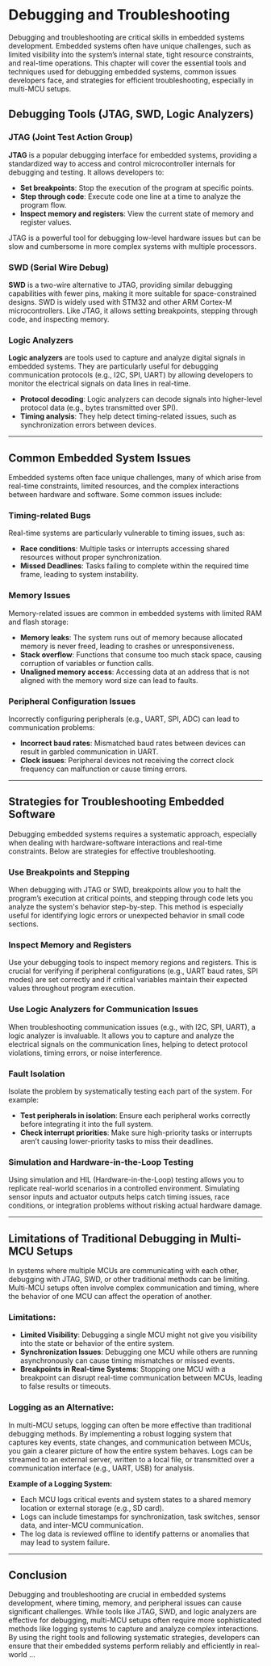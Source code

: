 # Debugging and Troubleshooting

Debugging and troubleshooting are critical skills in embedded systems development. Embedded systems often have unique challenges, such as limited visibility into the system’s internal state, tight resource constraints, and real-time operations. This chapter will cover the essential tools and techniques used for debugging embedded systems, common issues developers face, and strategies for efficient troubleshooting, especially in multi-MCU setups.

## Debugging Tools (JTAG, SWD, Logic Analyzers)

### JTAG (Joint Test Action Group)
**JTAG** is a popular debugging interface for embedded systems, providing a standardized way to access and control microcontroller internals for debugging and testing. It allows developers to:
- **Set breakpoints**: Stop the execution of the program at specific points.
- **Step through code**: Execute code one line at a time to analyze the program flow.
- **Inspect memory and registers**: View the current state of memory and register values.

JTAG is a powerful tool for debugging low-level hardware issues but can be slow and cumbersome in more complex systems with multiple processors.

### SWD (Serial Wire Debug)
**SWD** is a two-wire alternative to JTAG, providing similar debugging capabilities with fewer pins, making it more suitable for space-constrained designs. SWD is widely used with STM32 and other ARM Cortex-M microcontrollers. Like JTAG, it allows setting breakpoints, stepping through code, and inspecting memory.

### Logic Analyzers
**Logic analyzers** are tools used to capture and analyze digital signals in embedded systems. They are particularly useful for debugging communication protocols (e.g., I2C, SPI, UART) by allowing developers to monitor the electrical signals on data lines in real-time.
- **Protocol decoding**: Logic analyzers can decode signals into higher-level protocol data (e.g., bytes transmitted over SPI).
- **Timing analysis**: They help detect timing-related issues, such as synchronization errors between devices.

---

## Common Embedded System Issues

Embedded systems often face unique challenges, many of which arise from real-time constraints, limited resources, and the complex interactions between hardware and software. Some common issues include:

### Timing-related Bugs
Real-time systems are particularly vulnerable to timing issues, such as:
- **Race conditions**: Multiple tasks or interrupts accessing shared resources without proper synchronization.
- **Missed Deadlines**: Tasks failing to complete within the required time frame, leading to system instability.

### Memory Issues
Memory-related issues are common in embedded systems with limited RAM and flash storage:
- **Memory leaks**: The system runs out of memory because allocated memory is never freed, leading to crashes or unresponsiveness.
- **Stack overflow**: Functions that consume too much stack space, causing corruption of variables or function calls.
- **Unaligned memory access**: Accessing data at an address that is not aligned with the memory word size can lead to faults.

### Peripheral Configuration Issues
Incorrectly configuring peripherals (e.g., UART, SPI, ADC) can lead to communication problems:
- **Incorrect baud rates**: Mismatched baud rates between devices can result in garbled communication in UART.
- **Clock issues**: Peripheral devices not receiving the correct clock frequency can malfunction or cause timing errors.

---

## Strategies for Troubleshooting Embedded Software

Debugging embedded systems requires a systematic approach, especially when dealing with hardware-software interactions and real-time constraints. Below are strategies for effective troubleshooting.

### Use Breakpoints and Stepping
When debugging with JTAG or SWD, breakpoints allow you to halt the program’s execution at critical points, and stepping through code lets you analyze the system's behavior step-by-step. This method is especially useful for identifying logic errors or unexpected behavior in small code sections.

### Inspect Memory and Registers
Use your debugging tools to inspect memory regions and registers. This is crucial for verifying if peripheral configurations (e.g., UART baud rates, SPI modes) are set correctly and if critical variables maintain their expected values throughout program execution.

### Use Logic Analyzers for Communication Issues
When troubleshooting communication issues (e.g., with I2C, SPI, UART), a logic analyzer is invaluable. It allows you to capture and analyze the electrical signals on the communication lines, helping to detect protocol violations, timing errors, or noise interference.

### Fault Isolation
Isolate the problem by systematically testing each part of the system. For example:
- **Test peripherals in isolation**: Ensure each peripheral works correctly before integrating it into the full system.
- **Check interrupt priorities**: Make sure high-priority tasks or interrupts aren’t causing lower-priority tasks to miss their deadlines.

### Simulation and Hardware-in-the-Loop Testing
Using simulation and HIL (Hardware-in-the-Loop) testing allows you to replicate real-world scenarios in a controlled environment. Simulating sensor inputs and actuator outputs helps catch timing issues, race conditions, or integration problems without risking actual hardware damage.

---

## Limitations of Traditional Debugging in Multi-MCU Setups

In systems where multiple MCUs are communicating with each other, debugging with JTAG, SWD, or other traditional methods can be limiting. Multi-MCU setups often involve complex communication and timing, where the behavior of one MCU can affect the operation of another.

### Limitations:
- **Limited Visibility**: Debugging a single MCU might not give you visibility into the state or behavior of the entire system.
- **Synchronization Issues**: Debugging one MCU while others are running asynchronously can cause timing mismatches or missed events.
- **Breakpoints in Real-time Systems**: Stopping one MCU with a breakpoint can disrupt real-time communication between MCUs, leading to false results or timeouts.

### Logging as an Alternative:
In multi-MCU setups, logging can often be more effective than traditional debugging methods. By implementing a robust logging system that captures key events, state changes, and communication between MCUs, you gain a clearer picture of how the entire system behaves. Logs can be streamed to an external server, written to a local file, or transmitted over a communication interface (e.g., UART, USB) for analysis.

**Example of a Logging System:**
- Each MCU logs critical events and system states to a shared memory location or external storage (e.g., SD card).
- Logs can include timestamps for synchronization, task switches, sensor data, and inter-MCU communication.
- The log data is reviewed offline to identify patterns or anomalies that may lead to system failure.

---

## Conclusion

Debugging and troubleshooting are crucial in embedded systems development, where timing, memory, and peripheral issues can cause significant challenges. While tools like JTAG, SWD, and logic analyzers are effective for debugging, multi-MCU setups often require more sophisticated methods like logging systems to capture and analyze complex interactions. By using the right tools and following systematic strategies, developers can ensure that their embedded systems perform reliably and efficiently in real-world ...
